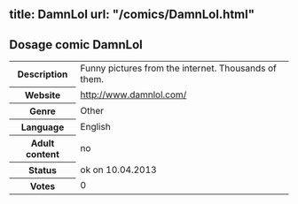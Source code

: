 title: DamnLol
url: "/comics/DamnLol.html"
---
Dosage comic DamnLol
-----------------------------------------

<table class="comicinfo">
<tr>
<th>Description</th><td>Funny pictures from the internet. Thousands of them.</td>
</tr>
<tr>
<th>Website</th><td><a href="http://www.damnlol.com/">http://www.damnlol.com/</a></td>
</tr>
<tr>
<th>Genre</th><td>Other</td>
</tr>
<tr>
<th>Language</th><td>English</td>
</tr>
<tr>
<th>Adult content</th><td>no</td>
</tr>
<tr>
<th>Status</th><td>ok on 10.04.2013</td>
</tr>
<tr>
<th>Votes</th><td>0</div></td>
</tr>
</table>
